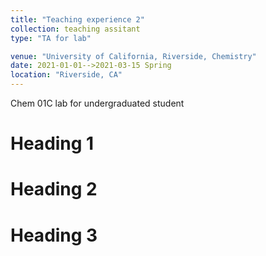 ```yaml
---
title: "Teaching experience 2"
collection: teaching assitant
type: "TA for lab"

venue: "University of California, Riverside, Chemistry"
date: 2021-01-01-->2021-03-15 Spring
location: "Riverside, CA"
---
```


Chem 01C lab for undergraduated student 

Heading 1
======

Heading 2
======

Heading 3
======
